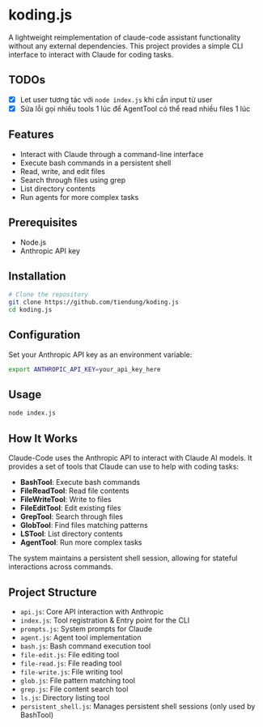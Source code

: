 # koding.js

A lightweight reimplementation of claude-code assistant functionality without any external dependencies. This project provides a simple CLI interface to interact with Claude for coding tasks.

## TODOs
- [x] Let user tương tác với `node index.js` khi cần input từ user
- [x] Sửa lỗi gọi nhiều tools 1 lúc để AgentTool có thể read nhiều files 1 lúc

## Features

- Interact with Claude through a command-line interface
- Execute bash commands in a persistent shell
- Read, write, and edit files
- Search through files using grep
- List directory contents
- Run agents for more complex tasks

## Prerequisites

- Node.js
- Anthropic API key

## Installation

```bash
# Clone the repository
git clone https://github.com/tiendung/koding.js
cd koding.js
```

## Configuration

Set your Anthropic API key as an environment variable:

```bash
export ANTHROPIC_API_KEY=your_api_key_here
```

## Usage

```bash
node index.js
```

## How It Works

Claude-Code uses the Anthropic API to interact with Claude AI models. It provides a set of tools that Claude can use to help with coding tasks:

- **BashTool**: Execute bash commands
- **FileReadTool**: Read file contents
- **FileWriteTool**: Write to files
- **FileEditTool**: Edit existing files
- **GrepTool**: Search through files
- **GlobTool**: Find files matching patterns
- **LSTool**: List directory contents
- **AgentTool**: Run more complex tasks

The system maintains a persistent shell session, allowing for stateful interactions across commands.

## Project Structure

- `api.js`: Core API interaction with Anthropic
- `index.js`: Tool registration & Entry point for the CLI
- `prompts.js`: System prompts for Claude
- `agent.js`: Agent tool implementation
- `bash.js`: Bash command execution tool
- `file-edit.js`: File editing tool
- `file-read.js`: File reading tool
- `file-write.js`: File writing tool
- `glob.js`: File pattern matching tool
- `grep.js`: File content search tool
- `ls.js`: Directory listing tool
- `persistent_shell.js`: Manages persistent shell sessions (only used by BashTool)

